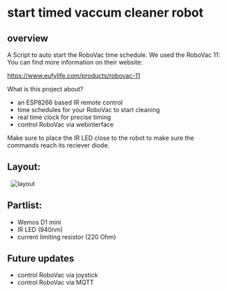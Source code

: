 # start timed vaccum cleaner robot

## overview
A Script to auto start the RoboVac time schedule.
We used the RoboVac 11:
You can find more information on their website:

https://www.eufylife.com/products/robovac-11

What is this project about?
  - an ESP8266 based IR remote control 
  - time schedules for your RoboVac to start cleaning
  - real time clock for precise timing
  - control RoboVac via webinterface

Make sure to place the IR LED close to the robot to make sure the commands reach its reciever diode.
  
## Layout:
  
![layout](https://github.com/3DMech/start_timed_vacuum_cleaner_robot/blob/master/Media/Pictures/Circuit_diagram.png)

## Partlist:
  - Wemos D1 mini
  - IR LED (940nm)
  - current limiting resistor (220 Ohm)
  
  ## Future updates
  - control RoboVac via joystick
  - control RoboVac via MQTT
